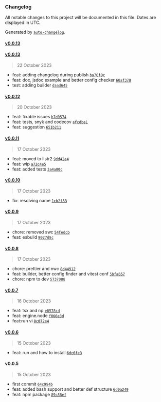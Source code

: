### Changelog

All notable changes to this project will be documented in this file. Dates are displayed in UTC.

Generated by [`auto-changelog`](https://github.com/CookPete/auto-changelog).

#### [v0.0.13](https://github.com/raphaelkieling/doctorenv/compare/v0.0.13...v0.0.13)

#### [v0.0.13](https://github.com/raphaelkieling/doctorenv/compare/v0.0.12...v0.0.13)

> 22 October 2023

- feat: adding changelog during publish [`ba78f8c`](https://github.com/raphaelkieling/doctorenv/commit/ba78f8cc8da1b68e836bd9ee937018dd1850f9d2)
- feat: doc, jsdoc example and better config checker [`60af378`](https://github.com/raphaelkieling/doctorenv/commit/60af3788f5b26a45b12d0a1f9e5b2907dfb8d5c2)
- test: adding builder [`daad645`](https://github.com/raphaelkieling/doctorenv/commit/daad645c8a944eef8b96b72c2b5021b403ed9025)

#### [v0.0.12](https://github.com/raphaelkieling/doctorenv/compare/v0.0.11...v0.0.12)

> 20 October 2023

- feat: fixable issues [`b7d0574`](https://github.com/raphaelkieling/doctorenv/commit/b7d05747655a036cf95ee11781e3aa92d23013f5)
- feat: tests, snyk and codecov [`afcdbe1`](https://github.com/raphaelkieling/doctorenv/commit/afcdbe1ef0b6c982bbcab8df3ead5b88c06b3f4d)
- feat: suggestion [`651b211`](https://github.com/raphaelkieling/doctorenv/commit/651b21137bbfaa5b762480ce8be0e9e1b926ad59)

#### [v0.0.11](https://github.com/raphaelkieling/doctorenv/compare/v0.0.10...v0.0.11)

> 17 October 2023

- feat: moved to listr2 [`9dd42e4`](https://github.com/raphaelkieling/doctorenv/commit/9dd42e47fc6247f2f0079ba66b912ca3a23537c8)
- feat: wip [`a72c4e5`](https://github.com/raphaelkieling/doctorenv/commit/a72c4e5382ed2884cc438eec769c47480fb59533)
- feat: added tests [`3a4a00c`](https://github.com/raphaelkieling/doctorenv/commit/3a4a00cd34838fd4bd849c3be8c171ab16c26c20)

#### [v0.0.10](https://github.com/raphaelkieling/doctorenv/compare/v0.0.9...v0.0.10)

> 17 October 2023

- fix: resolving name [`1cb2f53`](https://github.com/raphaelkieling/doctorenv/commit/1cb2f53919d876955d14758c04ac12ed922adbab)

#### [v0.0.9](https://github.com/raphaelkieling/doctorenv/compare/v0.0.8...v0.0.9)

> 17 October 2023

- chore: removed swc [`54fedcb`](https://github.com/raphaelkieling/doctorenv/commit/54fedcbfea6ec73d47214eca964babf6200c406a)
- feat: esbuild [`8027d8c`](https://github.com/raphaelkieling/doctorenv/commit/8027d8c2fcb7993f51f0ac609d1f9e50fa1dff54)

#### [v0.0.8](https://github.com/raphaelkieling/doctorenv/compare/v0.0.7...v0.0.8)

> 17 October 2023

- chore: prettier and nwc [`8d44912`](https://github.com/raphaelkieling/doctorenv/commit/8d449127b0257b0f82163b9212de685a24adacb0)
- feat: builder, better config finder and vitest conf [`5bfa657`](https://github.com/raphaelkieling/doctorenv/commit/5bfa65747b23e46835f13b33a945abb0b97ca893)
- chore: npm to dev [`5737088`](https://github.com/raphaelkieling/doctorenv/commit/573708850518ae71dbe5b2dfe2e497a66ff9daef)

#### [v0.0.7](https://github.com/raphaelkieling/doctorenv/compare/v0.0.6...v0.0.7)

> 16 October 2023

- feat: tsx and np [`e8578cd`](https://github.com/raphaelkieling/doctorenv/commit/e8578cdbd6e255b5e176d2b8517fbc28b93a7655)
- feat: engine.node [`f066e3d`](https://github.com/raphaelkieling/doctorenv/commit/f066e3d27a23a72f6aeb5b6c2e8a75d839219515)
- feat:run vi [`8c072e4`](https://github.com/raphaelkieling/doctorenv/commit/8c072e4d89965db54a13660ad455c3951b455bec)

#### [v0.0.6](https://github.com/raphaelkieling/doctorenv/compare/v0.0.5...v0.0.6)

> 15 October 2023

- feat: run and how to install [`6dc6fe3`](https://github.com/raphaelkieling/doctorenv/commit/6dc6fe397ed1e4f748b9db93839ac9bbf80ba985)

#### v0.0.5

> 15 October 2023

- first commit [`64c994b`](https://github.com/raphaelkieling/doctorenv/commit/64c994b77730952128de58ce92c152aa10cbc4e2)
- feat: added bash support and better def structure [`6d0a249`](https://github.com/raphaelkieling/doctorenv/commit/6d0a249f850792fd04929a6e4498d74794945ac2)
- feat: npm package [`89c88ef`](https://github.com/raphaelkieling/doctorenv/commit/89c88ef25a3ac0b3d6ee628c0c05811c434c8f74)
